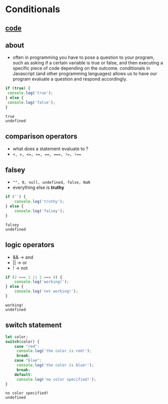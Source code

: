 # Conditionals


## [code](app.js)


## about

-   often in programming you have to pose a question to your program, such as asking if a certain variable is true or false, and then executing a specific piece of code depending on the outcome. conditionals in Javascript (and other programming languages) allows us to have our program evaluate a question and respond accordingly.

```js
if (true) {
 console.log('true');
} else {
 console.log('false');
}
```

    true
    undefined


## comparison operators

-   what does a statement evaluate to ?
-   `<, >, <=, >=, ==, ===, !=, !==`


## falsey

-   `"", 0, null, undefined, false, NaN`
-   everything else is **truthy**

```js
if ('') {
    console.log('truthy');
} else {
    console.log('falsey');
}
```

    falsey
    undefined


## logic operators

-   && -> and
-   || -> or
-   ! -> not

```js
if (2 === 2 || 2 === 4) {
    console.log('working!');
} else {
    console.log('not working!');
}
```

    working!
    undefined


## switch statement

```js
let color;
switch(color) {
    case "red":
     console.log('the color is red!');
     break;
    case "blue":
     console.log('the color is blue!');
     break;
    default:
     console.log('no color specified!');
}
```

    no color specified!
    undefined
